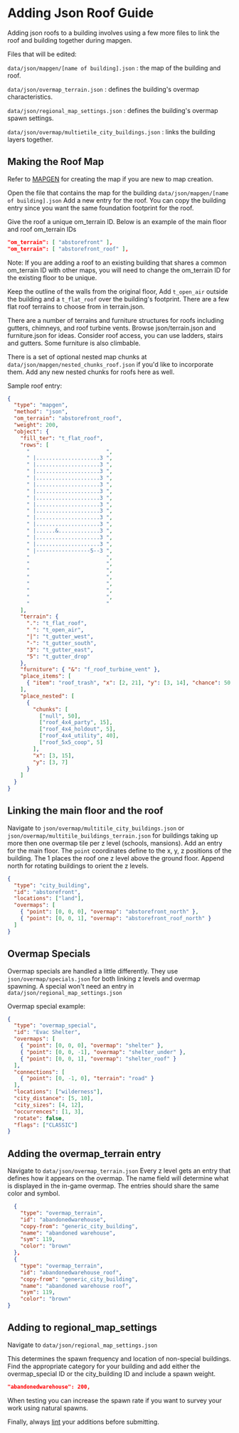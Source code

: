 # Adding Json Roof Guide

Adding json roofs to a building involves using a few more files to link the roof and building
together during mapgen.

Files that will be edited:

`data/json/mapgen/[name of building].json` : the map of the building and roof.

`data/json/overmap_terrain.json` : defines the building's overmap characteristics.

`data/json/regional_map_settings.json` : defines the building's overmap spawn settings.

`data/json/overmap/multietile_city_buildings.json` : links the building layers together.

## Making the Roof Map

Refer to [MAPGEN](../reference/map/mapgen) for creating the map if you are new to map creation.

Open the file that contains the map for the building `data/json/mapgen/[name of building].json` Add
a new entry for the roof. You can copy the building entry since you want the same foundation
footprint for the roof.

Give the roof a unique om_terrain ID. Below is an example of the main floor and roof om_terrain IDs

```json
"om_terrain": [ "abstorefront" ],
"om_terrain": [ "abstorefront_roof" ],
```

Note: If you are adding a roof to an existing building that shares a common om_terrain ID with other
maps, you will need to change the om_terrain ID for the existing floor to be unique.

Keep the outline of the walls from the original floor, Add `t_open_air` outside the building and a
`t_flat_roof` over the building's footprint. There are a few flat roof terrains to choose from in
terrain.json.

There are a number of terrains and furniture structures for roofs including gutters, chimneys, and
roof turbine vents. Browse json/terrain.json and furniture.json for ideas. Consider roof access, you
can use ladders, stairs and gutters. Some furniture is also climbable.

There is a set of optional nested map chunks at `data/json/mapgen/nested_chunks_roof.json` if you'd
like to incorporate them. Add any new nested chunks for roofs here as well.

Sample roof entry:

```json
{
  "type": "mapgen",
  "method": "json",
  "om_terrain": "abstorefront_roof",
  "weight": 200,
  "object": {
    "fill_ter": "t_flat_roof",
    "rows": [
      "                        ",
      " |....................3 ",
      " |....................3 ",
      " |....................3 ",
      " |....................3 ",
      " |....................3 ",
      " |....................3 ",
      " |....................3 ",
      " |....................3 ",
      " |....................3 ",
      " |....................3 ",
      " |....................3 ",
      " |......&.............3 ",
      " |....................3 ",
      " |....................3 ",
      " |-----------------5--3 ",
      "                        ",
      "                        ",
      "                        ",
      "                        ",
      "                        ",
      "                        ",
      "                        ",
      "                        "
    ],
    "terrain": {
      ".": "t_flat_roof",
      " ": "t_open_air",
      "|": "t_gutter_west",
      "-": "t_gutter_south",
      "3": "t_gutter_east",
      "5": "t_gutter_drop"
    },
    "furniture": { "&": "f_roof_turbine_vent" },
    "place_items": [
      { "item": "roof_trash", "x": [2, 21], "y": [3, 14], "chance": 50, "repeat": [1, 3] }
    ],
    "place_nested": [
      {
        "chunks": [
          ["null", 50],
          ["roof_4x4_party", 15],
          ["roof_4x4_holdout", 5],
          ["roof_4x4_utility", 40],
          ["roof_5x5_coop", 5]
        ],
        "x": [3, 15],
        "y": [3, 7]
      }
    ]
  }
}
```

## Linking the main floor and the roof

Navigate to `json/overmap/multitile_city_buildings.json` or
`json/overmap/multitile_buildings_terrain.json` for buildings taking up more then one overmap tile
per z level (schools, mansions). Add an entry for the main floor. The `point` coordinates define to
the x, y, z positions of the building. The 1 places the roof one z level above the ground floor.
Append north for rotating buildings to orient the z levels.

```json
{
  "type": "city_building",
  "id": "abstorefront",
  "locations": ["land"],
  "overmaps": [
    { "point": [0, 0, 0], "overmap": "abstorefront_north" },
    { "point": [0, 0, 1], "overmap": "abstorefront_roof_north" }
  ]
}
```

## Overmap Specials

Overmap specials are handled a little differently. They use `json/overmap/specials.json` for both
linking z levels and overmap spawning. A special won't need an entry in
`data/json/regional_map_settings.json`

Overmap special example:

```json
{
  "type": "overmap_special",
  "id": "Evac Shelter",
  "overmaps": [
    { "point": [0, 0, 0], "overmap": "shelter" },
    { "point": [0, 0, -1], "overmap": "shelter_under" },
    { "point": [0, 0, 1], "overmap": "shelter_roof" }
  ],
  "connections": [
    { "point": [0, -1, 0], "terrain": "road" }
  ],
  "locations": ["wilderness"],
  "city_distance": [5, 10],
  "city_sizes": [4, 12],
  "occurrences": [1, 3],
  "rotate": false,
  "flags": ["CLASSIC"]
}
```

## Adding the overmap_terrain entry

Navigate to `data/json/overmap_terrain.json` Every z level gets an entry that defines how it appears
on the overmap. The name field will determine what is displayed in the in-game overmap. The entries
should share the same color and symbol.

```json
  {
    "type": "overmap_terrain",
    "id": "abandonedwarehouse",
    "copy-from": "generic_city_building",
    "name": "abandoned warehouse",
    "sym": 119,
    "color": "brown"
  },
  {
    "type": "overmap_terrain",
    "id": "abandonedwarehouse_roof",
    "copy-from": "generic_city_building",
    "name": "abandoned warehouse roof",
    "sym": 119,
    "color": "brown"
}
```

## Adding to regional_map_settings

Navigate to `data/json/regional_map_settings.json`

This determines the spawn frequency and location of non-special buildings. Find the appropriate
category for your building and add either the overmap_special ID or the city_building ID and include
a spawn weight.

```json
"abandonedwarehouse": 200,
```

When testing you can increase the spawn rate if you want to survey your work using natural spawns.

Finally, always [lint](http://dev.narc.ro/cataclysm/format.html) your additions before submitting.
